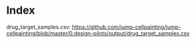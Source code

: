 # Index

drug_target_samples.csv:
https://github.com/jump-cellpainting/jump-cellpainting/blob/master/0.design-pilots/output/drug_target_samples.csv